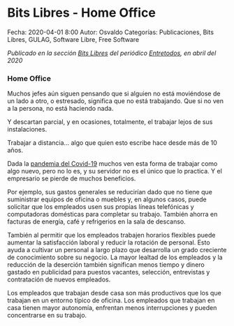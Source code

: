 Bits Libres - Home Office
==================================

Fecha: 2020-04-01 8:00
Autor: Osvaldo
Categorías: Publicaciones, Bits Libres, GULAG, Software Libre, Free Software

_Publicado en la sección [Bits Libres](http://www.gulag.org.mx/revista/2016-05-10-Bits-Libres.html) del periódico [Entretodos](http://periodicoentretodos.com/), en abril del 2020_

<!-- break -->

### Home Office

Muchos jefes aún siguen pensando que si alguien no está moviéndose de un lado a otro, o estresado, significa que no está trabajando. Que si no ven a la persona, no está haciendo nada.

Y descartan parcial, y en ocasiones, totalmente, el trabajar lejos de sus instalaciones.

Trabajar a distancia... algo que quien esto escribe hace desde más de 10 años.

Dada la [pandemia del Covid-19](https://es.wikipedia.org/wiki/Pandemia_de_enfermedad_por_coronavirus_de_2019-2020) muchos ven esta forma de trabajar como algo nuevo, pero no lo es, y su servidor no es el único que lo practica. Y el empresario se pierde de muchos beneficios.

Por ejemplo, sus gastos generales se reducirían dado que no tiene que suministrar equipos de oficina o muebles y, en algunos casos, puede solicitar que los empleados usen sus propias líneas telefónicas y computadoras domésticas para completar su trabajo. También ahorra en facturas de energía, café y refrigerios en la sala de descanso.

También al permitir que los empleados trabajen horarios flexibles puede aumentar la satisfacción laboral y reducir la rotación de personal. Esto ayuda a cultivar un personal a largo plazo que desarrolla un grado creciente de conocimiento sobre su negocio. La mayor lealtad de los empleados y la reducción de la deserción también significan menos tiempo y dinero gastado en publicidad para puestos vacantes, selección, entrevistas y contratación de nuevos empleados.

Los empleados que trabajan desde casa son más productivos que los que trabajan en un entorno típico de oficina. Los empleados que trabajan en casa tienen mayor autonomía, enfrentan menos interrupciones y pueden concentrarse en su trabajo.
